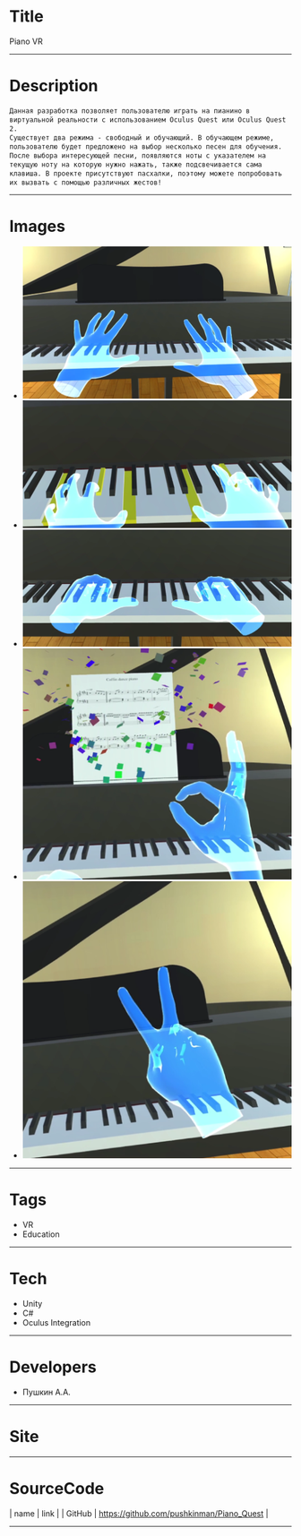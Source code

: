 # Title
Piano VR

---

# Description
```
Данная разработка позволяет пользователю играть на пианино в виртуальной реальности с использованием Oculus Quest или Oculus Quest 2. 
Существует два режима - свободный и обучающий. В обучающем режиме, пользователю будет предложено на выбор несколько песен для обучения. После выбора интересующей песни, появляются ноты с указателем на текущую ноту на которую нужно нажать, также подсвечивается сама клавиша. В проекте присутствуют пасхалки, поэтому можете попробовать их вызвать с помощью различных жестов!
```

---

# Images
* ![](Images/pq1.PNG)
* ![](Images/pq2.PNG)
* ![](Images/pq3.PNG)
* ![](Images/pq4.PNG)
* ![](Images/pq5.PNG)

---

# Tags
* VR
* Education
---
# Tech
* Unity
* C#
* Oculus Integration
---
# Developers
* Пушкин А.А.
---
# Site
---
# SourceCode
| name | link |
| GitHub | https://github.com/pushkinman/Piano_Quest |

---
